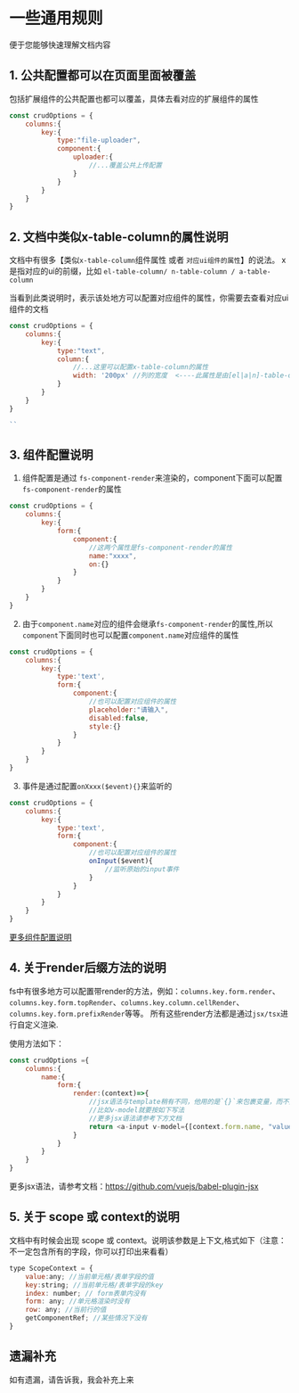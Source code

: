 # 一些通用规则
便于您能够快速理解文档内容

## 1. 公共配置都可以在页面里面被覆盖

包括扩展组件的公共配置也都可以覆盖，具体去看对应的扩展组件的属性
```js
const crudOptions = {
    columns:{
        key:{
            type:"file-uploader",
            component:{
                uploader:{
                    //...覆盖公共上传配置
                }
            }
        }
    }
}

```
## 2. 文档中类似x-table-column的属性说明
文档中有很多【类似`x-table-column`组件属性 或者 `对应ui组件的属性`】的说法。
x是指对应的ui的前缀，比如 `el-table-column/ n-table-column / a-table-column `

当看到此类说明时，表示该处地方可以配置对应组件的属性，你需要去查看对应ui组件的文档

```js
const crudOptions = {
    columns:{
        key:{
            type:"text",
            column:{
                //...这里可以配置x-table-column的属性
                width: '200px' //列的宽度  <----此属性是由[el|a|n]-table-column提供的
            }
        }
    }
}

``
```

## 3. 组件配置说明
1. 组件配置是通过 `fs-component-render`来渲染的，component下面可以配置`fs-component-render`的属性
```js
const crudOptions = {
    columns:{
        key:{
            form:{
                component:{
                    //这两个属性是fs-component-render的属性
                    name:"xxxx",
                    on:{}
                }
            }
        }
    }
}
```
2. 由于`component.name`对应的组件会继承`fs-component-render`的属性,所以`component`下面同时也可以配置`component.name`对应组件的属性
```js
const crudOptions = {
    columns:{
        key:{
            type:'text',
            form:{
                component:{
                    //也可以配置对应组件的属性
                    placeholder:"请输入",
                    disabled:false,
                    style:{}
                }
            }
        }
    }
}
```
3. 事件是通过配置`onXxxx($event){}`来监听的

```js
const crudOptions = {
    columns:{
        key:{
            type:'text',
            form:{
                component:{
                    //也可以配置对应组件的属性
                    onInput($event){
                        //监听原始的input事件
                    }
                }
            }
        }
    }
}
```

[更多组件配置说明](../../api/common-options.md#component【组件配置】)

## 4. 关于render后缀方法的说明

fs中有很多地方可以配置带render的方法，例如：`columns.key.form.render`、`columns.key.form.topRender`、`columns.key.column.cellRender`、`columns.key.form.prefixRender`等等。
所有这些render方法都是通过`jsx/tsx`进行自定义渲染.

使用方法如下：
```js
const crudOptions ={
    columns:{
        name:{
            form:{
                render:(context)=>{
                    //jsx语法与template稍有不同，他用的是`{}`来包裹变量，而不是`{{}}`
                    //比如v-model就要按如下写法
                    //更多jsx语法请参考下方文档
                    return <a-input v-model={[context.form.name, "value"]} />    //<------注意这里的v-model写法
                }
            }
        }
    }
}
```

更多jsx语法，请参考文档：https://github.com/vuejs/babel-plugin-jsx


## 5. 关于 scope 或 context的说明
文档中有时候会出现 scope 或  context。说明该参数是上下文,格式如下（注意：不一定包含所有的字段，你可以打印出来看看）
```js
type ScopeContext = {
    value:any; //当前单元格/表单字段的值
    key:string; //当前单元格/表单字段的key
    index: number; // form表单内没有
    form: any; //单元格渲染时没有
    row: any; //当前行的值
    getComponentRef; //某些情况下没有
}
```


## 遗漏补充
如有遗漏，请告诉我，我会补充上来



